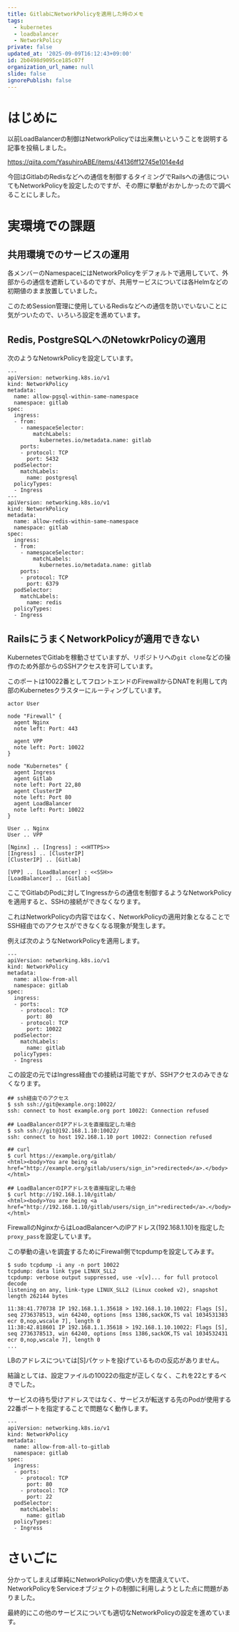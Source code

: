 ```yaml
---
title: GitlabにNetworkPolicyを適用した時のメモ
tags:
  - kubernetes
  - loadbalancer
  - NetworkPolicy
private: false
updated_at: '2025-09-09T16:12:43+09:00'
id: 2b0498d9095ce185c07f
organization_url_name: null
slide: false
ignorePublish: false
---
```

# はじめに

以前LoadBalancerの制御はNetworkPolicyでは出来無いということを説明する記事を投稿しました。

https://qiita.com/YasuhiroABE/items/44136ff12745e1014e4d

今回はGitlabのRedisなどへの通信を制御するタイミングでRailsへの通信についてもNetworkPolicyを設定したのですが、その際に挙動がおかしかったので調べることにしました。

# 実環境での課題

## 共用環境でのサービスの運用

各メンバーのNamespaceにはNetworkPolicyをデフォルトで適用していて、外部からの通信を遮断しているのですが、共用サービスについては各Helmなどの初期値のまま放置していました。

このためSession管理に使用しているRedisなどへの通信を防いでいないことに気がついたので、いろいろ設定を進めています。

## Redis, PostgreSQLへのNetowkrPolicyの適用

次のようなNetowrkPolicyを設定しています。

```yaml:
---
apiVersion: networking.k8s.io/v1
kind: NetworkPolicy
metadata:
  name: allow-pgsql-within-same-namespace
  namespace: gitlab
spec:
  ingress:
  - from:
    - namespaceSelector:
        matchLabels:
          kubernetes.io/metadata.name: gitlab
    ports:
    - protocol: TCP
      port: 5432
  podSelector:
    matchLabels:
      name: postgresql
  policyTypes:
  - Ingress
---
apiVersion: networking.k8s.io/v1
kind: NetworkPolicy
metadata:
  name: allow-redis-within-same-namespace
  namespace: gitlab
spec:
  ingress:
  - from:
    - namespaceSelector:
        matchLabels:
          kubernetes.io/metadata.name: gitlab
    ports:
    - protocol: TCP
      port: 6379
  podSelector:
    matchLabels:
      name: redis
  policyTypes:
  - Ingress
```

## RailsにうまくNetworkPolicyが適用できない

KubernetesでGitlabを稼動させていますが、リポジトリへの``git clone``などの操作のため外部からのSSHアクセスを許可しています。

このポートは10022番としてフロントエンドのFirewallからDNATを利用して内部のKubernetesクラスターにルーティングしています。

```plantuml:
actor User

node "Firewall" {
  agent Nginx
  note left: Port: 443

  agent VPP
  note left: Port: 10022
}

node "Kubernetes" {
  agent Ingress
  agent Gitlab
  note left: Port 22,80
  agent ClusterIP
  note left: Port 80
  agent LoadBalancer
  note left: Port: 10022
}

User .. Nginx
User .. VPP

[Nginx] .. [Ingress] : <<HTTPS>>
[Ingress] .. [ClusterIP]
[ClusterIP] .. [Gitlab]

[VPP] .. [LoadBalancer] : <<SSH>>
[LoadBalancer] .. [Gitlab]
```

ここでGitlabのPodに対してIngressからの通信を制御するようなNetworkPolicyを適用すると、SSHの接続ができなくなります。

これはNetworkPolicyの内容ではなく、NetworkPolicyの適用対象となることでSSH経由でのアクセスができなくなる現象が発生します。

例えば次のようなNetworkPolicyを適用します。

```yaml:問題のあるNetworkPolicy
---
apiVersion: networking.k8s.io/v1
kind: NetworkPolicy
metadata:
  name: allow-from-all
  namespace: gitlab
spec:
  ingress:
  - ports:
    - protocol: TCP
      port: 80
    - protocol: TCP
      port: 10022
  podSelector:
    matchLabels:
      name: gitlab
  policyTypes:
  - Ingress
```

この設定の元ではIngress経由での接続は可能ですが、SSHアクセスのみできなくなります。

```bash:NetworkPolicyを設定した場合の通信状況
## ssh経由でのアクセス
$ ssh ssh://git@example.org:10022/
ssh: connect to host example.org port 10022: Connection refused

## LoadBalancerのIPアドレスを直接指定した場合
$ ssh ssh://git@192.168.1.10:10022/
ssh: connect to host 192.168.1.10 port 10022: Connection refused

## curl
$ curl https://example.org/gitlab/
<html><body>You are being <a href="http://example.org/gitlab/users/sign_in">redirected</a>.</body></html>

## LoadBalancerのIPアドレスを直接指定した場合
$ curl http://192.168.1.10/gitlab/
<html><body>You are being <a href="http://192.168.1.10/gitlab/users/sign_in">redirected</a>.</body></html>
```

FirewallのNginxからはLoadBalancerへのIPアドレス(192.168.1.10)を指定した``proxy_pass``を設定しています。

この挙動の違いを調査するためにFirewall側でtcpdumpを設定してみます。

```bash:LBのアドレスを指定してsshを実行した場合
$ sudo tcpdump -i any -n port 10022
tcpdump: data link type LINUX_SLL2
tcpdump: verbose output suppressed, use -v[v]... for full protocol decode
listening on any, link-type LINUX_SLL2 (Linux cooked v2), snapshot length 262144 bytes

11:38:41.770738 IP 192.168.1.1.35618 > 192.168.1.10.10022: Flags [S], seq 2736378513, win 64240, options [mss 1386,sackOK,TS val 1034531383 ecr 0,nop,wscale 7], length 0
11:38:42.818601 IP 192.168.1.1.35618 > 192.168.1.10.10022: Flags [S], seq 2736378513, win 64240, options [mss 1386,sackOK,TS val 1034532431 ecr 0,nop,wscale 7], length 0
...
```

LBのアドレスについては[S]パケットを投げているものの反応がありません。

結論としては、設定ファイルの10022の指定が正しくなく、これを22とするべきでした。

サービスの待ち受けアドレスではなく、サービスが転送する先のPodが使用する22番ポートを指定することで問題なく動作します。

```yaml:正しく修正したNetworkPolicy
---
apiVersion: networking.k8s.io/v1
kind: NetworkPolicy
metadata:
  name: allow-from-all-to-gitlab
  namespace: gitlab
spec:
  ingress:
  - ports:
    - protocol: TCP
      port: 80
    - protocol: TCP
      port: 22
  podSelector:
    matchLabels:
      name: gitlab
  policyTypes:
  - Ingress
```

# さいごに

分かってしまえば単純にNetworkPolicyの使い方を間違えていて、NetworkPolicyをServiceオブジェクトの制御に利用しようとした点に問題がありました。

最終的にこの他のサービスについても適切なNetworkPolicyの設定を進めています。





